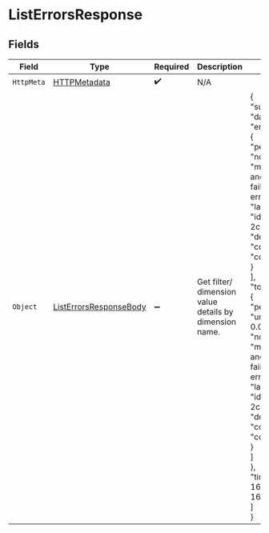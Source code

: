 # ListErrorsResponse


## Fields

| Field                                                                                                                                                                                                                                                                                                                                                                                                                                                                                                                                                                                                                                                                                                                                                                                                                                                                                                                                                                                                     | Type                                                                                                                                                                                                                                                                                                                                                                                                                                                                                                                                                                                                                                                                                                                                                                                                                                                                                                                                                                                                      | Required                                                                                                                                                                                                                                                                                                                                                                                                                                                                                                                                                                                                                                                                                                                                                                                                                                                                                                                                                                                                  | Description                                                                                                                                                                                                                                                                                                                                                                                                                                                                                                                                                                                                                                                                                                                                                                                                                                                                                                                                                                                               | Example                                                                                                                                                                                                                                                                                                                                                                                                                                                                                                                                                                                                                                                                                                                                                                                                                                                                                                                                                                                                   |
| --------------------------------------------------------------------------------------------------------------------------------------------------------------------------------------------------------------------------------------------------------------------------------------------------------------------------------------------------------------------------------------------------------------------------------------------------------------------------------------------------------------------------------------------------------------------------------------------------------------------------------------------------------------------------------------------------------------------------------------------------------------------------------------------------------------------------------------------------------------------------------------------------------------------------------------------------------------------------------------------------------- | --------------------------------------------------------------------------------------------------------------------------------------------------------------------------------------------------------------------------------------------------------------------------------------------------------------------------------------------------------------------------------------------------------------------------------------------------------------------------------------------------------------------------------------------------------------------------------------------------------------------------------------------------------------------------------------------------------------------------------------------------------------------------------------------------------------------------------------------------------------------------------------------------------------------------------------------------------------------------------------------------------- | --------------------------------------------------------------------------------------------------------------------------------------------------------------------------------------------------------------------------------------------------------------------------------------------------------------------------------------------------------------------------------------------------------------------------------------------------------------------------------------------------------------------------------------------------------------------------------------------------------------------------------------------------------------------------------------------------------------------------------------------------------------------------------------------------------------------------------------------------------------------------------------------------------------------------------------------------------------------------------------------------------- | --------------------------------------------------------------------------------------------------------------------------------------------------------------------------------------------------------------------------------------------------------------------------------------------------------------------------------------------------------------------------------------------------------------------------------------------------------------------------------------------------------------------------------------------------------------------------------------------------------------------------------------------------------------------------------------------------------------------------------------------------------------------------------------------------------------------------------------------------------------------------------------------------------------------------------------------------------------------------------------------------------- | --------------------------------------------------------------------------------------------------------------------------------------------------------------------------------------------------------------------------------------------------------------------------------------------------------------------------------------------------------------------------------------------------------------------------------------------------------------------------------------------------------------------------------------------------------------------------------------------------------------------------------------------------------------------------------------------------------------------------------------------------------------------------------------------------------------------------------------------------------------------------------------------------------------------------------------------------------------------------------------------------------- |
| `HttpMeta`                                                                                                                                                                                                                                                                                                                                                                                                                                                                                                                                                                                                                                                                                                                                                                                                                                                                                                                                                                                                | [HTTPMetadata](../../Models/Components/HTTPMetadata.md)                                                                                                                                                                                                                                                                                                                                                                                                                                                                                                                                                                                                                                                                                                                                                                                                                                                                                                                                                   | :heavy_check_mark:                                                                                                                                                                                                                                                                                                                                                                                                                                                                                                                                                                                                                                                                                                                                                                                                                                                                                                                                                                                        | N/A                                                                                                                                                                                                                                                                                                                                                                                                                                                                                                                                                                                                                                                                                                                                                                                                                                                                                                                                                                                                       |                                                                                                                                                                                                                                                                                                                                                                                                                                                                                                                                                                                                                                                                                                                                                                                                                                                                                                                                                                                                           |
| `Object`                                                                                                                                                                                                                                                                                                                                                                                                                                                                                                                                                                                                                                                                                                                                                                                                                                                                                                                                                                                                  | [ListErrorsResponseBody](../../Models/Requests/ListErrorsResponseBody.md)                                                                                                                                                                                                                                                                                                                                                                                                                                                                                                                                                                                                                                                                                                                                                                                                                                                                                                                                 | :heavy_minus_sign:                                                                                                                                                                                                                                                                                                                                                                                                                                                                                                                                                                                                                                                                                                                                                                                                                                                                                                                                                                                        | Get filter/ dimension value details by dimension name.                                                                                                                                                                                                                                                                                                                                                                                                                                                                                                                                                                                                                                                                                                                                                                                                                                                                                                                                                    | {<br/>"success": true,<br/>"data": {<br/>"errors": [<br/>{<br/>"percentage": 0.0222222222222222,<br/>"notes": "An informative note on specific error",<br/>"message": "com.fastpix.stats.sdk.h71.a - android.media.mediadrm$mediadrmstateexception: failed to handle key response: drm vendor-defined error: -2998",<br/>"lastSeen": "2023-12-01T11:31:07Z",<br/>"id": "9pa85f64-5717-4562-b3fc-2c963f66afa6",<br/>"description": "a description for the specific error",<br/>"count": 4,<br/>"code": 1003<br/>}<br/>],<br/>"topErrors": [<br/>{<br/>"percentage": 0.0222222222222222,<br/>"uniqueViewersEffectedPercentage": 0.0122222222222222,<br/>"notes": "An informative note for a specific error",<br/>"message": "com.fastpix.stats.sdk.h71.a - android.media.mediadrm$mediadrmstateexception: failed to handle key response: drm vendor-defined error: -2998",<br/>"lastSeen": "2023-12-01T11:31:07Z",<br/>"id": "9pa85f64-5717-4562-b3fc-2c963f66afa6",<br/>"description": "a description of the specific error",<br/>"count": 4,<br/>"code": 1003<br/>}<br/>]<br/>},<br/>"timespan": [<br/>1610025789,<br/>1610025947<br/>]<br/>} |
